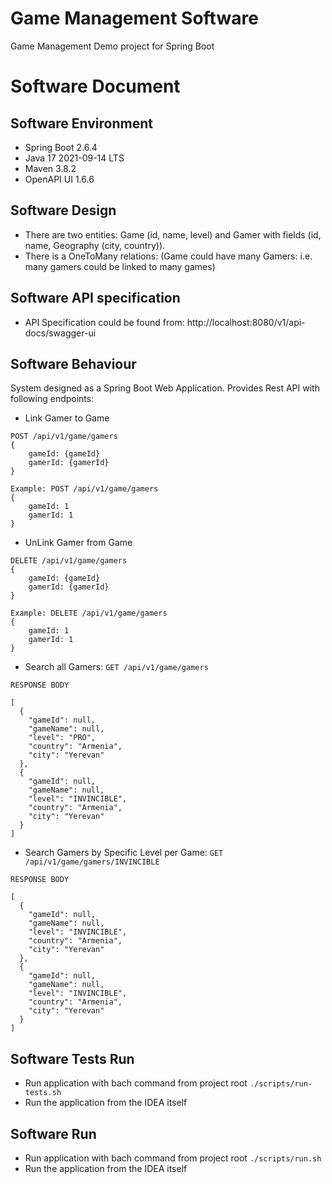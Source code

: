 # Game Management Software
Game Management Demo project for Spring Boot

# Software Document

## Software Environment

* Spring Boot 2.6.4
* Java 17 2021-09-14 LTS
* Maven 3.8.2
* OpenAPI UI 1.6.6

## Software Design
* There are two entities: Game (id, name, level) and Gamer with fields (id, name, Geography (city, country)).
* There is a OneToMany relations: (Game could have many Gamers: i.e. many gamers could be linked to many games)

## Software API specification
* API Specification could be found from: http://localhost:8080/v1/api-docs/swagger-ui

## Software Behaviour
System designed as a Spring Boot Web Application. Provides Rest API with following endpoints:

* Link Gamer to Game
```
POST /api/v1/game/gamers
{
    gameId: {gameId}
    gamerId: {gamerId}
}

Example: POST /api/v1/game/gamers
{
    gameId: 1
    gamerId: 1
}
```

* UnLink Gamer from Game
```
DELETE /api/v1/game/gamers
{
    gameId: {gameId}
    gamerId: {gamerId}
}

Example: DELETE /api/v1/game/gamers
{
    gameId: 1
    gamerId: 1
}
```

* Search all Gamers: `GET /api/v1/game/gamers`

`RESPONSE BODY `
```
[
  {
    "gameId": null,
    "gameName": null,
    "level": "PRO",
    "country": "Armenia",
    "city": "Yerevan"
  },
  {
    "gameId": null,
    "gameName": null,
    "level": "INVINCIBLE",
    "country": "Armenia",
    "city": "Yerevan"
  }
]
```

* Search Gamers by Specific Level per Game: `GET /api/v1/game/gamers/INVINCIBLE`

`RESPONSE BODY `
```
[
  {
    "gameId": null,
    "gameName": null,
    "level": "INVINCIBLE",
    "country": "Armenia",
    "city": "Yerevan"
  },
  {
    "gameId": null,
    "gameName": null,
    "level": "INVINCIBLE",
    "country": "Armenia",
    "city": "Yerevan"
  }
]
```

## Software Tests Run
- Run application with bach command from project root `./scripts/run-tests.sh`
- Run the application from the IDEA itself

## Software Run
- Run application with bach command from project root `./scripts/run.sh`
- Run the application from the IDEA itself
